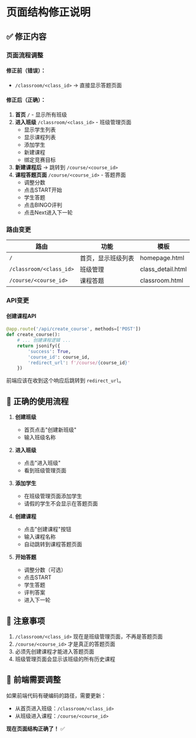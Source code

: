 # 页面结构修正说明

## ✅ 修正内容

### 页面流程调整

#### 修正前（错误）：
- `/classroom/<class_id>` → 直接显示答题页面

#### 修正后（正确）：
1. **首页** `/` - 显示所有班级
2. **进入班级** `/classroom/<class_id>` - 班级管理页面
   - 显示学生列表
   - 显示课程列表
   - 添加学生
   - 新建课程
   - 绑定竞赛目标
3. **新建课程后** → 跳转到 `/course/<course_id>` 
4. **课程答题页面** `/course/<course_id>` - 答题界面
   - 调整分数
   - 点击START开始
   - 学生答题
   - 点击BINGO评判
   - 点击Next进入下一轮

### 路由变更

| 路由 | 功能 | 模板 |
|------|------|------|
| `/` | 首页，显示班级列表 | homepage.html |
| `/classroom/<class_id>` | 班级管理 | class_detail.html |
| `/course/<course_id>` | 课程答题 | classroom.html |

### API变更

#### 创建课程API
```python
@app.route('/api/create_course', methods=['POST'])
def create_course():
    # ... 创建课程逻辑 ...
    return jsonify({
        'success': True, 
        'course_id': course_id,
        'redirect_url': f'/course/{course_id}'
    })
```

前端应该在收到这个响应后跳转到 `redirect_url`。

## 🎯 正确的使用流程

1. **创建班级**
   - 首页点击"创建新班级"
   - 输入班级名称

2. **进入班级**
   - 点击"进入班级"
   - 看到班级管理页面

3. **添加学生**
   - 在班级管理页面添加学生
   - 请假的学生不会显示在答题页面

4. **创建课程**
   - 点击"创建课程"按钮
   - 输入课程名称
   - 自动跳转到课程答题页面

5. **开始答题**
   - 调整分数（可选）
   - 点击START
   - 学生答题
   - 评判答案
   - 进入下一轮

## 📝 注意事项

1. `/classroom/<class_id>` 现在是班级管理页面，不再是答题页面
2. `/course/<course_id>` 才是真正的答题页面
3. 必须先创建课程才能进入答题页面
4. 班级管理页面会显示该班级的所有历史课程

## 🔄 前端需要调整

如果前端代码有硬编码的路径，需要更新：
- 从首页进入班级：`/classroom/<class_id>`
- 从班级进入课程：`/course/<course_id>`

**现在页面结构正确了！** ✅

